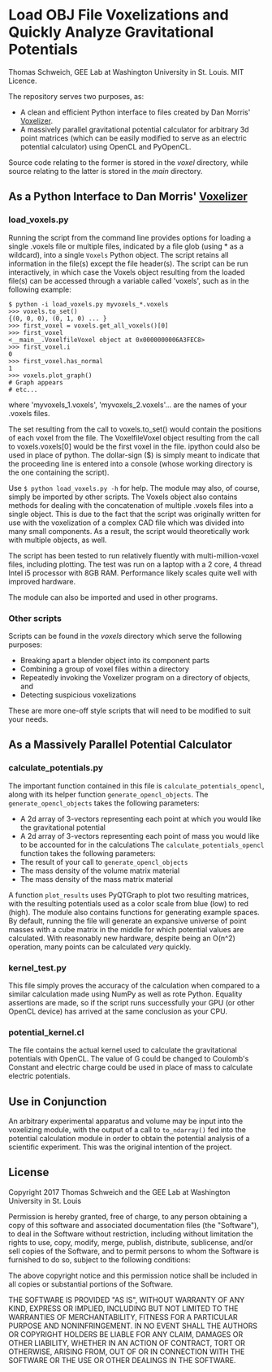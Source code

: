# Load OBJ File Voxelizations and Quickly Analyze Gravitational Potentials

Thomas Schweich, GEE Lab at Washington University in St. Louis. MIT Licence.

The repository serves two purposes, as:

- A clean and efficient Python interface to files created by Dan Morris' [Voxelizer](http://dmorris.net/projects/voxelizer/).
- A massively parallel gravitational potential calculator for arbitrary 3d point matrices (which can be easily modified to serve
  as an electric potential calculator) using OpenCL and PyOpenCL.

Source code relating to the former is stored in the *voxel* directory, while source relating to the latter is stored in the
*main* directory.

## As a Python Interface to Dan Morris' [Voxelizer](http://dmorris.net/projects/voxelizer/)

### load_voxels.py

Running the script from the command line provides options for loading a single .voxels file or multiple files, indicated
by a file glob (using * as a wildcard), into a single `Voxels` Python object.
The script retains all information in the file(s) except the file header(s).
The script can be run interactively, in which case the Voxels object resulting from the loaded file(s) can be accessed
through a variable called 'voxels', such as in the following example:

```
$ python -i load_voxels.py myvoxels_*.voxels
>>> voxels.to_set()
{(0, 0, 0), (0, 1, 0) ... }
>>> first_voxel = voxels.get_all_voxels()[0]
>>> first_voxel
<__main__.VoxelfileVoxel object at 0x0000000006A3FEC8>
>>> first_voxel.i
0
>>> first_voxel.has_normal
1
>>> voxels.plot_graph()
# Graph appears
# etc...
```

where 'myvoxels_1.voxels', 'myvoxels_2.voxels'... are the names of your .voxels files.

The set resulting from the call to voxels.to_set() would contain the positions of each voxel from the file.
The VoxelfileVoxel object resulting from the call to voxels.voxels[0] would be the first voxel in the file.
ipython could also be used in place of python. The dollar-sign ($) is simply meant to indicate that the proceeding
line is entered into a console (whose working directory is the one containing the script).

Use `$ python load_voxels.py -h` for help. The module may also, of course, simply be imported by other scripts.
The Voxels object also contains methods for dealing with the concatenation of multiple .voxels files into a single
object. This is due to the fact that the script was originally written for use with the voxelization of a complex CAD
file which was divided into many small components. As a result, the script would theoretically work with multiple
objects, as well.

The script has been tested to run relatively fluently with multi-million-voxel files, including plotting. The test was
run on a laptop with a 2 core, 4 thread Intel i5 processor with 8GB RAM. Performance likely scales quite well with
improved hardware.

The module can also be imported and used in other programs.

### Other scripts

Scripts can be found in the *voxels* directory which serve the following purposes:

- Breaking apart a blender object into its component parts
- Combining a group of voxel files within a directory
- Repeatedly invoking the Voxelizer program on a directory of objects, and
- Detecting suspicious voxelizations

These are more one-off style scripts that will need to be modified to suit your needs.


## As a Massively Parallel Potential Calculator

### calculate_potentials.py

The important function contained in this file is `calculate_potentials_opencl`, along with its helper function `generate_opencl_objects`.
  The `generate_opencl_objects` takes the following parameters:
  - A 2d array of 3-vectors representing each point at which you would like the gravitational potential
  - A 2d array of 3-vectors representing each point of mass you would like to be accounted for in the calculations
  The `calculate_potentials_opencl` function takes the following parameters:
  - The result of your call to `generate_opencl_objects`
  - The mass density of the volume matrix material
  - The mass density of the mass matrix material

A function `plot_results` uses PyQTGraph to plot two resulting matrices, with the resulting potentials used as a color scale from
blue (low) to red (high). The module also contains functions for generating example spaces. By default, running the file will generate
an expansive universe of point masses with a cube matrix in the middle for which potential values are calculated. With reasonably new
hardware, despite being an O(n^2) operation, many points can be calculated *very* quickly.

### kernel_test.py

This file simply proves the accuracy of the calculation when compared to a similar calculation made using NumPy as well as rote Python.
Equality assertions are made, so if the script runs successfully your GPU (or other OpenCL device) has arrived at the same conclusion
as your CPU.

### potential_kernel.cl

The file contains the actual kernel used to calculate the gravitational potentials with OpenCL. The value of G could be changed to
Coulomb's Constant and electric charge could be used in place of mass to calculate electric potentials.


## Use in Conjunction

An arbitrary experimental apparatus and volume may be input into the voxelizing module, with the output of a call to `to_ndarray()`
fed into the potential calculation module in order to obtain the potential analysis of a scientific experiment. This was the original
intention of the project.

## License

Copyright 2017 Thomas Schweich and the GEE Lab at Washington University in St. Louis

Permission is hereby granted, free of charge, to any person obtaining a copy of this software and associated documentation files (the "Software"), to deal in the Software without restriction, including without limitation the rights to use, copy, modify, merge, publish, distribute, sublicense, and/or sell copies of the Software, and to permit persons to whom the Software is furnished to do so, subject to the following conditions:

The above copyright notice and this permission notice shall be included in all copies or substantial portions of the Software.

THE SOFTWARE IS PROVIDED "AS IS", WITHOUT WARRANTY OF ANY KIND, EXPRESS OR IMPLIED, INCLUDING BUT NOT LIMITED TO THE WARRANTIES OF MERCHANTABILITY, FITNESS FOR A PARTICULAR PURPOSE AND NONINFRINGEMENT. IN NO EVENT SHALL THE AUTHORS OR COPYRIGHT HOLDERS BE LIABLE FOR ANY CLAIM, DAMAGES OR OTHER LIABILITY, WHETHER IN AN ACTION OF CONTRACT, TORT OR OTHERWISE, ARISING FROM, OUT OF OR IN CONNECTION WITH THE SOFTWARE OR THE USE OR OTHER DEALINGS IN THE SOFTWARE.

